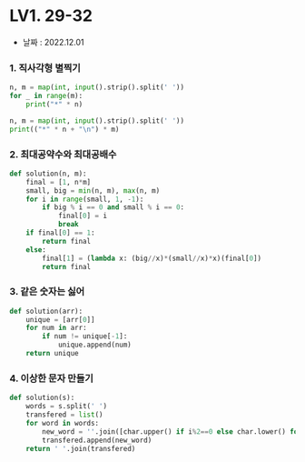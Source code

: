 # LV1. 29-32

- 날짜 : 2022.12.01



### 1. 직사각형 별찍기

```python
n, m = map(int, input().strip().split(' '))
for _ in range(m):
    print("*" * n)
```

```python
n, m = map(int, input().strip().split(' '))
print(("*" * n + "\n") * m)
```



### 2. 최대공약수와 최대공배수

```python
def solution(n, m):
    final = [1, n*m]
    small, big = min(n, m), max(n, m)
    for i in range(small, 1, -1):
        if big % i == 0 and small % i == 0:
            final[0] = i
            break
    if final[0] == 1:
        return final
    else:
        final[1] = (lambda x: (big//x)*(small//x)*x)(final[0])
        return final
```



### 3. 같은 숫자는 싫어

```python
def solution(arr):
    unique = [arr[0]]
    for num in arr:
        if num != unique[-1]:
            unique.append(num)
    return unique
```



### 4. 이상한 문자 만들기

```python
def solution(s):
    words = s.split(' ')
    transfered = list()
    for word in words:
        new_word = ''.join([char.upper() if i%2==0 else char.lower() for i, char in enumerate(word)])
        transfered.append(new_word)
    return ' '.join(transfered)
```
